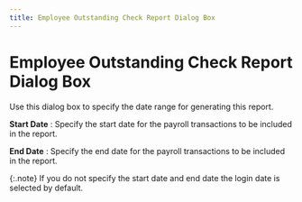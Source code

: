 ```yaml
---
title: Employee Outstanding Check Report Dialog Box
---
```


# Employee Outstanding Check Report Dialog Box


Use this dialog box to specify the date range for generating this report.


**Start Date**
: Specify the start date for the payroll transactions  to be included in the report.


**End Date**
: Specify the end date for the payroll transactions  to be included in the report.


{:.note}
If you do not specify the start date and end  date the login  date is selected by default.
